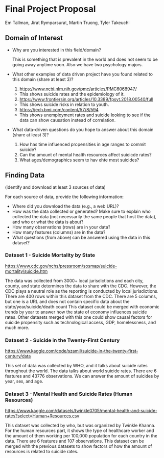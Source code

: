# Final Project Proposal

Em Tallman, Jirat Rymparsurat, Martin Truong, Tyler Takeuchi

## Domain of Interest

-   Why are you interested in this field/domain?

    This is something that is prevalent in the world and does not seem to be going away anytime soon. Also we have two psychology majors.
    
-   What other examples of data driven project have you found related to this domain (share at least 3)?
    1. https://www.ncbi.nlm.nih.gov/pmc/articles/PMC6068947/
      - This shows suicide rates and the epidemiology of it.
    2. https://www.frontiersin.org/articles/10.3389/fpsyt.2018.00540/full
      - This shows suicide risks in relation to youth. 
    3. https://jech.bmj.com/content/57/8/594
      - This shows unemployment rates and suicide looking to see if the data can show causation instead of correlation.

-   What data-driven questions do you hope to answer about this domain (share at least 3)?
    1. How has time influenced propensities in age ranges to commit suicide?
    2. Can the amount of mental health resources affect suicicde rates?
    3. What ages/demographics seem to hav ehte most suicides?


## Finding Data

(identify and download at least 3 sources of data)

For each source of data, provide the following information:

-   Where did you download the data (e.g., a web URL)?
-   How was the data collected or generated? Make sure to explain who collected the data (not necessarily the same people that host the data), and who or what the data is about?
-   How many observations (rows) are in your data? 
-   How many features (columns) are in the data?
-   What questions (from above) can be answered using the data in this dataset?

### Dataset 1 - Suicide Mortality by State

https://www.cdc.gov/nchs/pressroom/sosmap/suicide-mortality/suicide.htm

The data was collected from 3000+ local jurisdictions and each city, county, and state determines the data to share with the CDC. However, the CDC plays a neutral role as the reporting is conducted by local jurisdictions.
There are 400 rows within this dataset from the CDC.
There are 5 columns, but one is a URL and does not contain specific data about the state/year/suicide/death count
This dataset could be merged with economic trends by year to answer how the state of economy influences suicide rates. Other datasets merged with this one could show causal factors for suicide propensity such as technological access, GDP, homelessness, and much more.

### Dataset 2 - Suicide in the Twenty-First Century

https://www.kaggle.com/code/szamil/suicide-in-the-twenty-first-century/data

This set of data was collected by WHO, and it talks about suicide rates throughout the world.
The data talks about world suicide rates.
There are 6 features and 43776 observations.
We can answer the amount of suicides by year, sex, and age. 

### Dataset 3 - Mental Health and Suicide Rates (Human Resources)

https://www.kaggle.com/datasets/twinkle0705/mental-health-and-suicide-rates?select=Human+Resources.csv

This dataset was collected by who, but was organized by Twinkle Khanna. For the human resources part, it shows the type of healthcare worker and the amount of them working per 100,000 population for each country in the data.
There are 6 features and 107 observations.
This dataset can be merged with the previous datasets to show factors of how the amount of resources is related to suicide rates.
